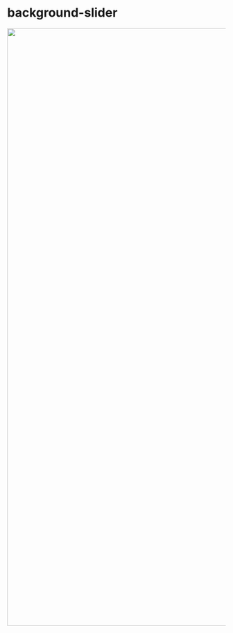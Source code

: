 # background-slider

<p align="center"><img width="1379" alt="Screenshot 2023-07-22 at 18 57 13" src="https://github.com/ESJiang/50projects-practice/assets/43910771/d8abc34b-bf60-4c49-9e7a-9194704b7c94"></p>
